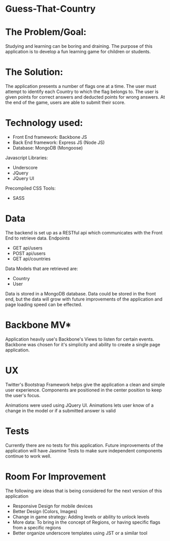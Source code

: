Guess-That-Country
==================

The Problem/Goal:
=================
Studying and learning can be boring and draining. The purpose of this application is to develop a fun learning game for children or students.

The Solution:
=============
The application presents a number of flags one at a time. The user must attempt to identify each Country to which the flag belongs to. The user is given points for correct answers and deducted points for wrong answers. At the end of the game, users are able to submit their score.

Technology used:
================
- Front End framework: Backbone JS
- Back End framework: Express JS (Node JS)
- Database: MongoDB (Mongoose)

Javascript Libraries:
- Underscore
- JQuery
- JQuery UI

Precompiled CSS Tools:
- SASS

Data
====
The backend is set up as a RESTful api which communicates with the Front End to retrieve data.
Endpoints
- GET api/users
- POST api/users
- GET api/countries

Data Models that are retrieved are: 
- Country
- User

Data is stored in a MongoDB database. Data could be stored in the front end, but the data will grow with future improvements of the application and page loading speed can be effected.

Backbone MV*
===========
Application heavily use's Backbone's Views to listen for certain events. Backbone was chosen for it's simplicity and ability to create a single page application.

UX
==
Twitter's Bootstrap Framework helps give the application a clean and simple user experience. Components are positioned in the center position to keep the user's focus.

Animations were used using JQuery UI. Animations lets user know of a change in the model or if a submitted answer is valid

Tests
=====
Currently there are no tests for this application. Future improvements of the application will have Jasmine Tests to make sure independent components continue to work well.

Room For Improvement
====================
The following are ideas that is being considered for the next version of this application
- Responsive Design for mobile devices
- Better Design (Colors, Images)
- Change in game strategy: Adding levels or ability to unlock levels
- More data: To bring in the concept of Regions, or having specific flags from a specific regions
- Better organize underscore templates using JST or a similar tool
